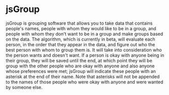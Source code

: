 jsGroup
=======
jsGroup is grouping software that allows you to take data that contains people's names, people with whom they would like to be in a group, and people with whom they don't want to be in a group and make groups based on the data.  The algorithm, which is currently in beta, will evaluate each person, in the order that they appear in the data, and figure out who the best person with whom to group them is.  It will take into consideration who the person wants and doesn't want.  If a person is okay with anyone being in their group, they will be saved until the end, at which point they will be group with the other people who are okay with anyone and also anyone whose preferences were met; jsGroup will indicate these people with an asterisk at the end of their name.  Note that asterisks will not be appended to the names of those people who were okay with anyone and were wanted by someone else.
